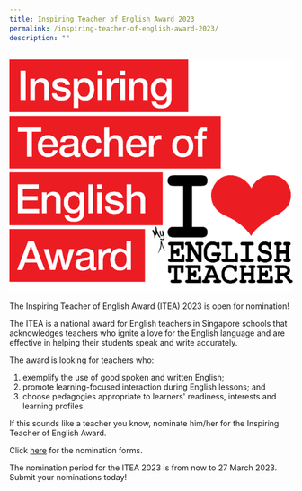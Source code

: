 ```yaml
---
title: Inspiring Teacher of English Award 2023
permalink: /inspiring-teacher-of-english-award-2023/
description: ""
---
```

![](/images/English.png)

The Inspiring Teacher of English Award (ITEA) 2023 is open for nomination!

The ITEA is a national award for English teachers in Singapore schools that acknowledges teachers who ignite a love for the English language and are effective in helping their students speak and write accurately.

The award is looking for teachers who:

1. exemplify the use of good spoken and written English;
2. promote learning-focused interaction during English lessons; and 
3. choose pedagogies appropriate to learners' readiness, interests and learning profiles.

If this sounds like a teacher you know, nominate him/her for the Inspiring Teacher of English Award.

Click [here](http://goodenglish.org.sg/inspiring-teacher-of-english-award/nomination-information) for the nomination forms.

The nomination period for the ITEA 2023 is from now to 27 March 2023. Submit your nominations today!